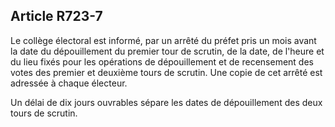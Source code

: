 Article R723-7
----
Le collège électoral est informé, par un arrêté du préfet pris un mois avant la
date du dépouillement du premier tour de scrutin, de la date, de l'heure et du
lieu fixés pour les opérations de dépouillement et de recensement des votes des
premier et deuxième tours de scrutin. Une copie de cet arrêté est adressée à
chaque électeur.

Un délai de dix jours ouvrables sépare les dates de dépouillement des deux tours
de scrutin.

